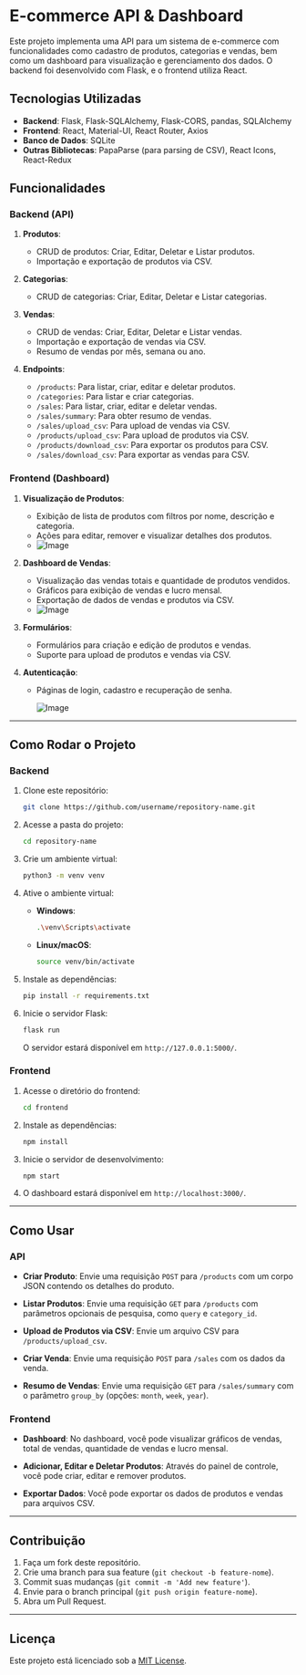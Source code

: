 # E-commerce API & Dashboard

Este projeto implementa uma API para um sistema de e-commerce com funcionalidades como cadastro de produtos, categorias e vendas, bem como um dashboard para visualização e gerenciamento dos dados. O backend foi desenvolvido com Flask, e o frontend utiliza React.

## Tecnologias Utilizadas

- **Backend**: Flask, Flask-SQLAlchemy, Flask-CORS, pandas, SQLAlchemy
- **Frontend**: React, Material-UI, React Router, Axios
- **Banco de Dados**: SQLite
- **Outras Bibliotecas**: PapaParse (para parsing de CSV), React Icons, React-Redux

## Funcionalidades

### Backend (API)

1. **Produtos**:
   - CRUD de produtos: Criar, Editar, Deletar e Listar produtos.
   - Importação e exportação de produtos via CSV.
   
2. **Categorias**:
   - CRUD de categorias: Criar, Editar, Deletar e Listar categorias.
   
3. **Vendas**:
   - CRUD de vendas: Criar, Editar, Deletar e Listar vendas.
   - Importação e exportação de vendas via CSV.
   - Resumo de vendas por mês, semana ou ano.
   
4. **Endpoints**:
   - `/products`: Para listar, criar, editar e deletar produtos.
   - `/categories`: Para listar e criar categorias.
   - `/sales`: Para listar, criar, editar e deletar vendas.
   - `/sales/summary`: Para obter resumo de vendas.
   - `/sales/upload_csv`: Para upload de vendas via CSV.
   - `/products/upload_csv`: Para upload de produtos via CSV.
   - `/products/download_csv`: Para exportar os produtos para CSV.
   - `/sales/download_csv`: Para exportar as vendas para CSV.

### Frontend (Dashboard)

1. **Visualização de Produtos**:
   - Exibição de lista de produtos com filtros por nome, descrição e categoria.
   - Ações para editar, remover e visualizar detalhes dos produtos.
   - ![Image](https://github.com/user-attachments/assets/df9bc2d9-803c-4d42-b45c-fd5697e5ae36)
   
2. **Dashboard de Vendas**:
   - Visualização das vendas totais e quantidade de produtos vendidos.
   - Gráficos para exibição de vendas e lucro mensal.
   - Exportação de dados de vendas e produtos via CSV.
   - ![Image](https://github.com/user-attachments/assets/8b3a13c5-d6fc-4918-955b-37d8b15a68e4)
   
3. **Formulários**:
   - Formulários para criação e edição de produtos e vendas.
   - Suporte para upload de produtos e vendas via CSV.
   
4. **Autenticação**:
   - Páginas de login, cadastro e recuperação de senha.

     ![Image](https://github.com/user-attachments/assets/e859f2b1-e80f-4a70-b39e-f6d1725d9113)

---

## Como Rodar o Projeto

### Backend

1. Clone este repositório:
    ```bash
    git clone https://github.com/username/repository-name.git
    ```

2. Acesse a pasta do projeto:
    ```bash
    cd repository-name
    ```

3. Crie um ambiente virtual:
    ```bash
    python3 -m venv venv
    ```

4. Ative o ambiente virtual:
    - **Windows**:
      ```bash
      .\venv\Scripts\activate
      ```
    - **Linux/macOS**:
      ```bash
      source venv/bin/activate
      ```

5. Instale as dependências:
    ```bash
    pip install -r requirements.txt
    ```

6. Inicie o servidor Flask:
    ```bash
    flask run
    ```
   O servidor estará disponível em `http://127.0.0.1:5000/`.

### Frontend

1. Acesse o diretório do frontend:
    ```bash
    cd frontend
    ```

2. Instale as dependências:
    ```bash
    npm install
    ```

3. Inicie o servidor de desenvolvimento:
    ```bash
    npm start
    ```

4. O dashboard estará disponível em `http://localhost:3000/`.

---

## Como Usar

### API

- **Criar Produto**:
  Envie uma requisição `POST` para `/products` com um corpo JSON contendo os detalhes do produto.

- **Listar Produtos**:
  Envie uma requisição `GET` para `/products` com parâmetros opcionais de pesquisa, como `query` e `category_id`.

- **Upload de Produtos via CSV**:
  Envie um arquivo CSV para `/products/upload_csv`.

- **Criar Venda**:
  Envie uma requisição `POST` para `/sales` com os dados da venda.

- **Resumo de Vendas**:
  Envie uma requisição `GET` para `/sales/summary` com o parâmetro `group_by` (opções: `month`, `week`, `year`).

### Frontend

- **Dashboard**:
  No dashboard, você pode visualizar gráficos de vendas, total de vendas, quantidade de vendas e lucro mensal.

- **Adicionar, Editar e Deletar Produtos**:
  Através do painel de controle, você pode criar, editar e remover produtos.

- **Exportar Dados**:
  Você pode exportar os dados de produtos e vendas para arquivos CSV.

---

## Contribuição

1. Faça um fork deste repositório.
2. Crie uma branch para sua feature (`git checkout -b feature-nome`).
3. Commit suas mudanças (`git commit -m 'Add new feature'`).
4. Envie para o branch principal (`git push origin feature-nome`).
5. Abra um Pull Request.

---

## Licença

Este projeto está licenciado sob a [MIT License](LICENSE).
